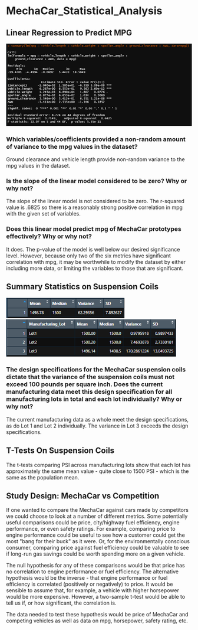 # MechaCar_Statistical_Analysis

## Linear Regression to Predict MPG
![img](https://github.com/kchavez05/MechaCar_Statistical_Analysis/blob/main/mpg_summary.PNG)
### Which variables/coefficients provided a non-random amount of variance to the mpg values in the dataset?
Ground clearance and vehicle length provide non-random variance to the mpg values in the dataset.

### Is the slope of the linear model considered to be zero? Why or why not?
The slope of the linear model is not considered to be zero.  The r-squared value is .6825 so there is a reasonably strong positive correlation in mpg with the given set of variables.

### Does this linear model predict mpg of MechaCar prototypes effectively? Why or why not?
It does.  The p-value of the model is well below our desired significance level.  However, because only two of the six metrics have significant correlation with mpg, it may be worthwhile to modify the dataset by either including more data, or limiting the variables to those that are significant.

## Summary Statistics on Suspension Coils
![img](https://github.com/kchavez05/MechaCar_Statistical_Analysis/blob/main/total_summary.PNG)
![img](https://github.com/kchavez05/MechaCar_Statistical_Analysis/blob/main/lot_summary.PNG)
### The design specifications for the MechaCar suspension coils dictate that the variance of the suspension coils must not exceed 100 pounds per square inch. Does the current manufacturing data meet this design specification for all manufacturing lots in total and each lot individually? Why or why not?
The current manufacturing data as a whole meet the design specifications, as do Lot 1 and Lot 2 individually.  The variance in Lot 3 exceeds the design specifications.

## T-Tests On Suspension Coils
The t-tests comparing PSI across manufacturing lots show that each lot has approximately the same mean value - quite close to 1500 PSI - which is the same as the population mean.

## Study Design: MechaCar vs Competition
If one wanted to compare the MechaCar against cars made by competitors we could choose to look at a number of different metrics.  Some potentially useful comparisons could be price, city/highway fuel efficiency, engine performance, or even safety ratings.  For example, comparing price to engine performance could be useful to see how a customer could get the most "bang for their buck" as it were.  Or, for the environmentally conscious consumer, comparing price against fuel efficiency could be valuable to see if long-run gas savings could be worth spending more on a given vehicle.

The null hypothesis for any of these comparisons would be that price has no correlation to engine performance or fuel efficiency.  The alternative hypothesis would be the inverse - that engine performance or fuel efficiency is correlated (positively or negatively) to price.  It would be sensible to assume that, for example, a vehicle with higher horsepower would be more expensive.  However, a two-sample t-test would be able to tell us if, or how significant, the correlation is.

The data needed to test these hypothesis would be price of MechaCar and competing vehicles as well as data on mpg, horsepower, safety rating, etc.
